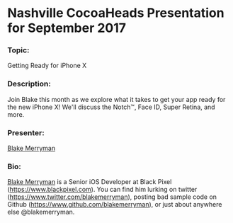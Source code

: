 # Nashville CocoaHeads Presentation for September 2017

### Topic:
Getting Ready for iPhone X

### Description:
Join Blake this month as we explore what it takes to get your app ready for the new iPhone X! We'll discuss the Notch™, Face ID, Super Retina, and more.

### Presenter:
[Blake Merryman](https://www.twitter.com/blakemerryman)

### Bio:
[Blake Merryman](https://www.twitter.com/blakemerryman) is a Senior iOS Developer at Black Pixel (https://www.blackpixel.com). You can find him lurking on twitter (https://www.twitter.com/blakemerryman), posting bad sample code on Github (https://www.github.com/blakemerryman), or just about anywhere else @blakemerryman.
